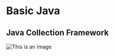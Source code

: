 # Basic Java

## Java Collection Framework
![This is an image](https://github.com/hieuvu98/java-basics/blob/master/images/collection-framework-hierarchy-in-java.jpg?raw=true)